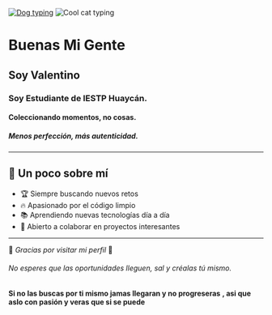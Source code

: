 [![Dog typing](https://media.giphy.com/media/l3vR1Xf0z9cX9wt0Q/giphy.gif)](https://giphy.com/gifs/funny-dog-computer-l3vR1Xf0z9cX9wt0Q)
![Cool cat typing](https://media.giphy.com/media/JIX9t2j0ZTN9S/giphy.gif)



# Buenas Mi Gente
## Soy Valentino
### Soy Estudiante de IESTP Huaycán.
#### Coleccionando momentos, no cosas.
##### Menos perfección, más autenticidad.
---

## 🎯 Un poco sobre mí
- 🏆 Siempre buscando nuevos retos  
- 🔥 Apasionado por el código limpio  
- 📚 Aprendiendo nuevas tecnologías día a día  
- 🤝 Abierto a colaborar en proyectos interesantes  

---

🎉 *Gracias por visitar mi perfil* 🚀 
###### No esperes que las oportunidades lleguen, sal y créalas tú mismo.
**Si no las buscas por ti mismo jamas llegaran y no progreseras**
**, asi que aslo con pasión y veras que si se puede**





